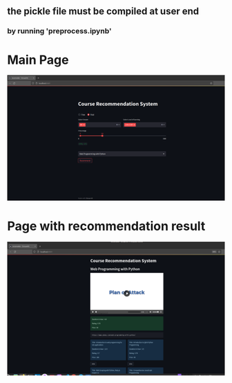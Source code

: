 ## the pickle file must be compiled at user end
### by running  'preprocess.ipynb'
# Main Page
![alt text](https://github.com/kar911/recommendation_system/blob/main/Screenshot%20from%202023-03-24%2013-40-37.png)
# Page with recommendation result 
![alt text](https://github.com/kar911/recommendation_system/blob/main/Screenshot%20from%202023-03-24%2013-44-01.png)
